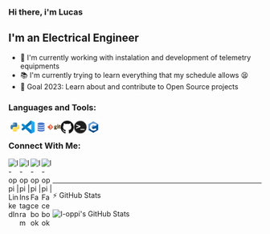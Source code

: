 ### Hi there, i'm Lucas

## I'm an Electrical Engineer

- 🔌 I'm currently working with instalation and development of telemetry equipments
- 📚 I'm currently trying to learn everything that my schedule allows 😫
- 🎯 Goal 2023: Learn about and contribute to Open Source projects

### Languages and Tools:

[<img align="left" alt="Python" width="26px" src="https://raw.githubusercontent.com/github/explore/80688e429a7d4ef2fca1e82350fe8e3517d3494d/topics/python/python.png" />][python]
[<img align="left" alt="Visual Studio Code" width="26px" src="https://raw.githubusercontent.com/github/explore/80688e429a7d4ef2fca1e82350fe8e3517d3494d/topics/visual-studio-code/visual-studio-code.png" />][vscode]
[<img align="left" alt="SQL" width="26px" src="https://raw.githubusercontent.com/github/explore/80688e429a7d4ef2fca1e82350fe8e3517d3494d/topics/sql/sql.png" />][sql]
[<img align="left" alt="Git" width="26px" src="https://raw.githubusercontent.com/github/explore/80688e429a7d4ef2fca1e82350fe8e3517d3494d/topics/git/git.png" />][git]
[<img align="left" alt="GitHub" width="26px" src="https://raw.githubusercontent.com/github/explore/78df643247d429f6cc873026c0622819ad797942/topics/github/github.png" />][github]
[<img align="left" alt="Terminal" width="26px" src="https://raw.githubusercontent.com/github/explore/80688e429a7d4ef2fca1e82350fe8e3517d3494d/topics/terminal/terminal.png" />][terminal]
[<img align="left" alt="C" width="26px" src="https://raw.githubusercontent.com/github/explore/80688e429a7d4ef2fca1e82350fe8e3517d3494d/topics/c/c.png" />][c]

<br />

### Connect With Me:

[<img align="left" alt="l-oppi | LinkedIn" width="22px" src="https://cdn.jsdelivr.net/npm/simple-icons@v3/icons/linkedin.svg" />][linkedin]
[<img align="left" alt="l-oppi | Instagram" width="22px" src="https://cdn.jsdelivr.net/npm/simple-icons@v3/icons/instagram.svg" />][instagram]
[<img align="left" alt="l-oppi | Facebook" width="22px" src="https://cdn.jsdelivr.net/npm/simple-icons@v3/icons/facebook.svg" />][facebook]
[<img align="left" alt="l-oppi | Facebook" width="22px" src="https://cdn.jsdelivr.net/npm/simple-icons@v3/icons/discord.svg" />][discord]

<br />
<br />

---
<!--
<details>
  <summary>⚡ Recent GitHub Activity</summary>
  
START_SECTION:activity
1. 🗣 Commented on [#2](https://github.com/codeSTACKr/portfolio-sass/issues/2) in [codeSTACKr/portfolio-sass](https://github.com/codeSTACKr/portfolio-sass)
2. ❗️ Closed issue [#2](https://github.com/codeSTACKr/portfolio-sass/issues/2) in [codeSTACKr/portfolio-sass](https://github.com/codeSTACKr/portfolio-sass)
3. ❌ Closed PR [#11](https://github.com/codeSTACKr/free-developer-resources/pull/11) in [codeSTACKr/free-developer-resources](https://github.com/codeSTACKr/free-developer-resources)
4. 🗣 Commented on [#11](https://github.com/codeSTACKr/free-developer-resources/issues/11) in [codeSTACKr/free-developer-resources](https://github.com/codeSTACKr/free-developer-resources)
5. 🎉 Merged PR [#10](https://github.com/codeSTACKr/free-developer-resources/pull/10) in [codeSTACKr/free-developer-resources](https://github.com/codeSTACKr/free-developer-resources)
END_SECTION:activity

</details>-->

⚡ GitHub Stats

<img align="left" alt="l-oppi's GitHub Stats" src="https://github-readme-stats.vercel.app/api?username=l-oppi&show_icons=true&hide_border=true&theme=vision-friendly-dark&hide=contribs,prs" />


[c]: https://en.wikipedia.org/wiki/C_(programming_language)
[python]: https://python.org/
[vscode]: https://code.visualstudio.com/
[sql]: https://github.com/topics/sql
[git]: https://git-scm.com/
[github]: https://github.com/
[terminal]: https://github.com/topics/terminal
[instagram]: https://instagram.com/oppi.lucas
[linkedin]: https://linkedin.com/in/l-oppi
[facebook]: https://facebook.com/lucas.oppi
[discord]: https://discordapp.com/users/320311084827410432
